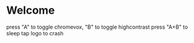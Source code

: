 # Welcome

press "A" to toggle chromevox, "B" to toggle highcontrast
press "A+B" to sleep
tap logo to crash
